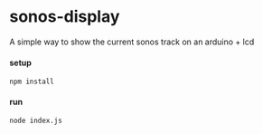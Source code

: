 # sonos-display

A simple way to show the current sonos track on an arduino + lcd

#### setup

`` npm install ``

#### run

`` node index.js ``
